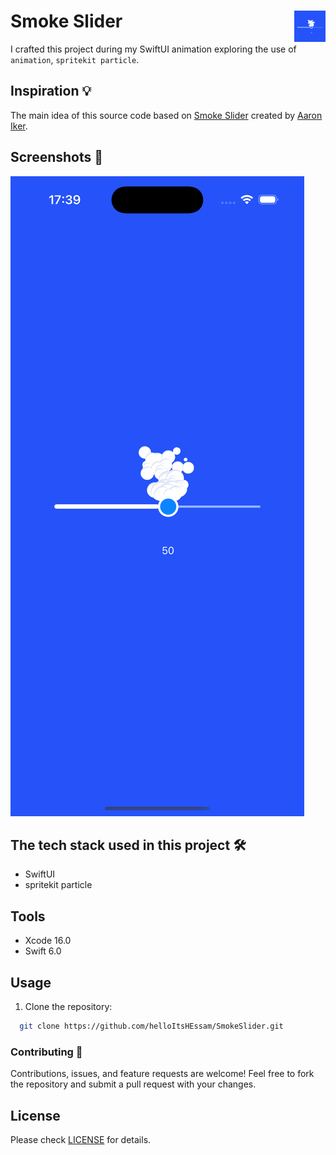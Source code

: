# Smoke Slider <img alt="Logo" src="/icon.png" align="right" height="50">

I crafted this project during my SwiftUI animation exploring the use of ```animation```, ```spritekit particle```.

## Inspiration 💡

The main idea of this source code based on [Smoke Slider](https://dribbble.com/shots/8424211-Smoke-Slider) created by [Aaron Iker](https://dribbble.com/ai).

## Screenshots 🌃

<img alt="animation screenshot" src="screenshot.png">

## The tech stack used in this project 🛠

- SwiftUI
- spritekit particle

## Tools

- Xcode 16.0
- Swift 6.0

## Usage

1. Clone the repository:

  ``` bash
    git clone https://github.com/helloItsHEssam/SmokeSlider.git
  ```

###  Contributing 🤝

Contributions, issues, and feature requests are welcome! Feel free to fork the repository and submit a pull request with your changes.

## License

Please check [LICENSE](LICENSE) for details.